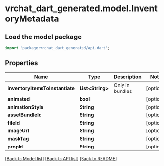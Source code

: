 # vrchat_dart_generated.model.InventoryMetadata

## Load the model package
```dart
import 'package:vrchat_dart_generated/api.dart';
```

## Properties
Name | Type | Description | Notes
------------ | ------------- | ------------- | -------------
**inventoryItemsToInstantiate** | **List&lt;String&gt;** | Only in bundles | [optional] 
**animated** | **bool** |  | [optional] 
**animationStyle** | **String** |  | [optional] 
**assetBundleId** | **String** |  | [optional] 
**fileId** | **String** |  | [optional] 
**imageUrl** | **String** |  | [optional] 
**maskTag** | **String** |  | [optional] 
**propId** | **String** |  | [optional] 

[[Back to Model list]](../README.md#documentation-for-models) [[Back to API list]](../README.md#documentation-for-api-endpoints) [[Back to README]](../README.md)


